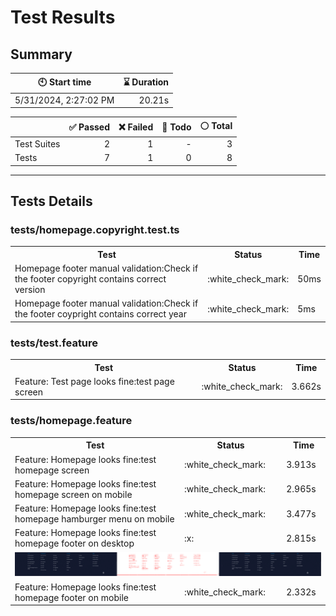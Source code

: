 # Test Results
  ## Summary
  
| :clock10: Start time | :hourglass: Duration |
| --- | ---: |
|5/31/2024, 2:27:02 PM|20.21s|

| | :white_check_mark: Passed | :x: Failed | :construction: Todo | :white_circle: Total |
| --- | ---: | ---: | ---:| ---: |
|Test Suites|2|1|-|3|
|Tests|7|1|0|8|



  ---
  ## Tests Details
  ### tests/homepage.copyright.test.ts
<table>
<tr><th>Test</th><th>Status</th><th>Time</th></tr>
<tr><td>Homepage footer manual validation:Check if the footer copyright contains correct version</td><td>:white_check_mark:</td><td>50ms</td></tr>
<tr><td>Homepage footer manual validation:Check if the footer coypright contains correct year</td><td>:white_check_mark:</td><td>5ms</td></tr>
</table>

### tests/test.feature
<table>
<tr><th>Test</th><th>Status</th><th>Time</th></tr>
<tr><td>Feature: Test page looks fine:test page screen</td><td>:white_check_mark:</td><td>3.662s</td></tr>
</table>

### tests/homepage.feature
<table>
<tr><th>Test</th><th>Status</th><th>Time</th></tr>
<tr><td>Feature: Homepage looks fine:test homepage screen</td><td>:white_check_mark:</td><td>3.913s</td></tr>
<tr><td>Feature: Homepage looks fine:test homepage screen on mobile</td><td>:white_check_mark:</td><td>2.965s</td></tr>
<tr><td>Feature: Homepage looks fine:test homepage hamburger menu on mobile</td><td>:white_check_mark:</td><td>3.477s</td></tr>
<tr><td>Feature: Homepage looks fine:test homepage footer on desktop</td><td>:x:</td><td>2.815s</td></tr>
<tr><td colspan="3"><img src="https://github.com/exadel-inc/esl/blob/diff-report/homepage-feature-feature-homepage-looks-fine-test-homepage-footer-on-desktop-1-snap-diff.png?raw=true" alt="Test Diff homepage-feature-feature-homepage-looks-fine-test-homepage-footer-on-desktop-1-snap-diff.png"/></td></tr><tr><td>Feature: Homepage looks fine:test homepage footer on mobile</td><td>:white_check_mark:</td><td>2.332s</td></tr>
</table>


